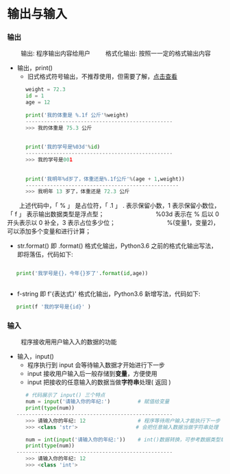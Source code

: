 # 输出与输入
### 输出
&emsp;&emsp; 输出: 程序输出内容给用户
&emsp;&emsp; 格式化输出: 按照⼀一定的格式输出内容
*  输出，print()
   *  旧式格式符号输出，不推荐使用，但需要了解，[点击查看](https://www.jianshu.com/p/617cc100b1bf)
   
   
```python
      weight = 72.3
      id = 1
      age = 12
      
      print('我的体重是 %.1f 公斤'%weight)
      ------------------------------------------------
      >>> 我的体重是 75.3 公斤
      
      
      print('我的学号是%03d'%id)
      ------------------------------------------------
      >>> 我的学号是001
      
      
      print('我明年%d岁了，体重还是%.1f公斤'%(age + 1,weight))
      --------------------------------------------------
      >>> 我明年 13 岁了，体重还是 72.3 公斤
```
&emsp;&emsp;上述代码中，「 % 」 是占位符，「 .1 」 . 表示保留小数，1 表示保留小数位，「 f 」 表示输出数据类型是浮点型；
&emsp;&emsp;&emsp;&emsp;&emsp;&emsp;&emsp;&emsp; %03d 表示在 % 后以 0 开头表示以 0 补全，3 表示占位多少位；
&emsp;&emsp;&emsp;&emsp;&emsp;&emsp;&emsp;&emsp; %(变量1，变量2)，可以添加多个变量和进行计算；

   
   *  str.format() 即 .format() 格式化输出，Python3.6 之前的格式化输出写法，即将落伍，代码如下:
   
   
   ```python
   
      print('我学号是{}，今年{}岁了'.format(id,age))
      
   ```
   
   *  f-string 即 f'{表达式}' 格式化输出，Python3.6 新增写法，代码如下:
   
   
   ```python
      print(f '我的学号是{id}' )
   ```

### 输入
&emsp;&emsp; 程序接收⽤用户输⼊入的数据的功能
*  输入，input()
   *  程序执行到 input 会等待输入数据才开始进行下一步
   *  input 接收用户输入后一般存储到**变量**，方便使用
   *  input 把接收的任意输入的数据当做**字符串**处理( 返回 )


```python
      # 代码展示了 input() 三个特点
      num = input('请输入你的年纪:')         # 赋值给变量
      print(type(num))
   ---------------------------------------------------
      >>> 请输入你的年纪: 12                 # 程序等待用户输入才能执行下一步 
      >>> <class 'str'>                   # 会把任意输入数据当做字符串处理

      num = int(input('请输入你的年纪:'))    # int()数据转换，可参考数据类型章节，此处仅作为代码演示
      print(type(num))
   ---------------------------------------------------
      >>> 请输入你的年纪: 12
      >>> <class 'int'>
```











